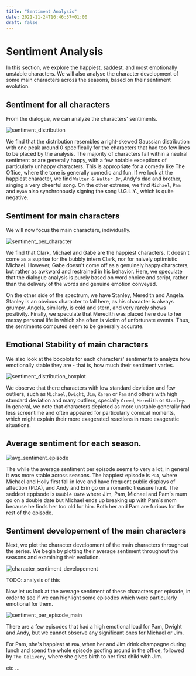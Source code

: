 ```yaml
---
title: "Sentiment Analysis"
date: 2021-11-24T16:46:57+01:00
draft: false
---
```


# Sentiment Analysis

In this section, we explore the happiest, saddest, and most emotionally unstable characters. We will also analyse the character development of some main characters across the seasons, based on their sentiment evolution.

## Sentiment for all characters

From the dialogue, we can analyze the characters' sentiments. 

![sentiment_distribution]({{<baseurl>}}/images/sentiment_distribution.png)

We find that the distribution resembles a right-skewed Gaussian distribution with one peak around 0 specifically for the characters that had too few lines to be placed by the analysis. The majority of characters fall within a neutral sentiment or are generally happy, with a few notable exceptions of particularly unhappy characters. This is appropriate for a comedy like The Office, where the tone is generally comedic and fun. If we look at the happiest character, we find `Walter & Walter Jr`, Andy's dad and brother, singing a very cheerful song. On the other extreme, we find `Michael`, `Pam` and `Ryan` also synchronously signing the song U.G.L.Y., which is quite negative. 

## Sentiment for main characters
We will now focus the main characters, individually.

![sentiment_per_character]({{<baseurl>}}/images/sentiment_per_character.png)

We find that Clark, Michael and Gabe are the happiest characters. It doesn't come as a suprise for the bubbly intern Clark, nor for naively optimistic Michael. However, Gabe doesn't come off as a genuinely happy characters, but rather as awkward and restrained in his behavior. Here, we speculate that the dialogue analysis is purely based on word choice and script, rather than the delivery of the words and genuine emotion conveyed. 

On the other side of the spectrum, we have Stanley, Meredith and Angela. Stanley is an obvious character to fall here, as his character is always grumpy. Angela, similarly, is cold and stern, and very rarely shows positivity. Finally, we speculate that Meredith was placed here due to her messy personal life in which she often is victim of unfortunate events. Thus, the sentiments computed seem to be generally accurate.

## Emotional Stability of main characters
We also look at the boxplots for each characters' sentiments to analyze how emotionally stable they are - that is, how much their sentiment varies.

![sentiment_distribution_boxplot]({{<baseurl>}}/images/sentiment_distribution_boxplot.png)

We observe that there characters with low standard deviation and few outliers, such as `Michael`, `Dwight`, `Jim`, `Karen` or `Pam` and others with high standard deviation and many outliers, specially `Creed`, `Meredith` or `Stanley`. In general, we note that characters depicted as more unstable generally had less screentime and often appeared for particularly comical moments, which might explain their more exagerated reactions in more exageratic situations.

## Average sentiment for each season.

![avg_sentiment_episode]({{<baseurl>}}/images/avg_sentiment_episode.png)

The while the average sentiment per episode seems to very a lot, in general it was more stable across seasons. The happiest episode is `PDA`, where Michael and Holly first fall in love and have frequent public displays of affection (PDA), and Andy and Erin go on a romantic treasure hunt. The saddest eppisode is `Double Date` where Jim, Pam, Michael and Pam´s mum go on a double date but Michael ends up breaking up with Pam´s mom because he finds her too old for him. Both her and Pam are furious for the rest of the episode.

## Sentiment developement of the main characters

Next, we plot the character development of the main characters throughout the series. We begin by plotting their average sentiment throughout the seasons and examining their evolution.

![character_sentiment_developement]({{<baseurl>}}/images/character_sentiment_developement.png)

TODO: analysis of this

Now let us look at the average sentiment of these characters per episode, in order to see if we can highlight some episodes which were particularly emotional for them.

![sentiment_per_episode_main]({{<baseurl>}}/images/sentiment_per_episode_main.png)

There are a few episodes that had a high emotional load for Pam, Dwight and Andy, but we cannot observe any significant ones for Michael or Jim.

For Pam, she's happiest at `PDA`, when her and Jim drink champagne during lunch and spend the whole episode goofing around in the office, followed by `The Delivery`, where she gives birth to her first child with Jim.

etc ...